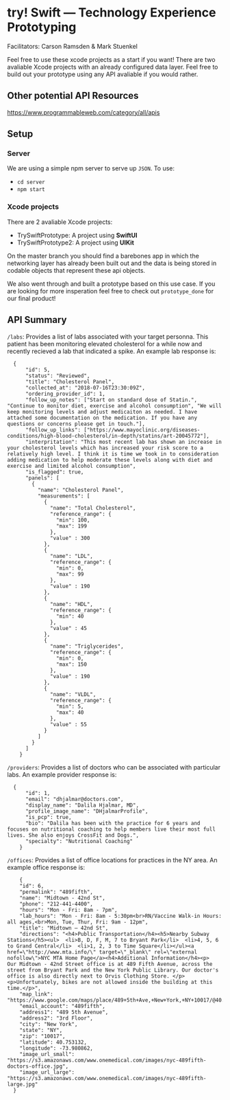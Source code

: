 # try! Swift — Technology Experience Prototyping
Facilitators: Carson Ramsden & Mark Stuenkel

Feel free to use these xcode projects as a start if you want! There are two avaliable Xcode projects with an already configured data layer. Feel free to build out your prototype using any API avaliable if you would rather.

## Other potential API Resources
https://www.programmableweb.com/category/all/apis

## Setup
### Server
We are using a simple npm server to serve up `JSON`. To use:
- `cd server`
- `npm start`

### Xcode projects
There are 2 avaliable Xcode projects:
- TrySwiftPrototype: A project using **SwiftUI**
- TrySwiftPrototype2: A project using **UIKit**

On the master branch you should find a barebones app in which the networking layer has already been built out and the data is being stored in codable objects that represent these api objects. 

We also went through and built a prototype based on this use case. If you are looking for more insperation feel free to check out `prototype_done` for our final product!

## API Summary
`/labs`: Provides a list of labs associated with your target personna. This patient has been monitoring elevated cholesterol for a while now and recently recieved a lab that indicated a spike. An example lab response is:
```
  {
      "id": 5,
      "status": "Reviewed",
      "title": "Cholesterol Panel",
      "collected_at": "2018-07-16T23:30:09Z",
      "ordering_provider_id": 1,
      "follow_up_notes": ["Start on standard dose of Statin.", "Continue to monitor diet, exercise and alcohol consumption", "We will keep monitoring levels and adjust medicaiton as needed. I have attached some documentation on the medication. If you have any questions or concerns please get in touch."],
      "follow_up_links": ["https://www.mayoclinic.org/diseases-conditions/high-blood-cholesterol/in-depth/statins/art-20045772"],
      "interpritation": "This most recent lab has shown an increase in your cholesterol levels which has increased your risk score to a relatively high level. I think it is time we took in to consideration adding medication to help moderate these levels along with diet and exercise and limited alcohol consumption",
      "is_flagged": true,
      "panels": [
        {
          "name": "Cholesterol Panel",
          "measurements": [
            {
              "name": "Total Cholesterol",
              "reference_range": {
                "min": 100,
                "max": 199
              },
              "value" : 300
            },
            {
              "name": "LDL",
              "reference_range": {
                "min": 0,
                "max": 99
              },
              "value" : 190
            },
            {
              "name": "HDL",
              "reference_range": {
                "min": 40
              },
              "value" : 45
            },
            {
              "name": "Triglycerides",
              "reference_range": {
                "min": 0,
                "max": 150
              },
              "value" : 190
            },
            {
              "name": "VLDL",
              "reference_range": {
                "min": 5,
                "max": 40
              },
              "value" : 55
            }
          ]
        }
      ]
    }
```

`/providers`: Provides a list of doctors who can be associated with particular labs. An example provider response is:
```    
  {
      "id": 1,
      "email": "dhjalmar@doctors.com",
      "display_name": "Dalila Hjalmar, MD",
      "profile_image_name": "DHjalmarProfile",
      "is_pcp": true,
      "bio": "Dalila has been with the practice for 6 years and focuses on nutritional coaching to help members live their most full lives. She also enjoys CrossFit and Dogs.",
      "specialty": "Nutritional Coaching"
    }
  ```
  `/offices`: Provides a list of office locations for practices in the NY area. An example office response is:
  ```
      {
      "id": 6,
      "permalink": "489fifth",
      "name": "Midtown - 42nd St",
      "phone": "212-441-4400",
      "hours": "Mon - Fri: 8am - 7pm",
      "lab_hours": "Mon - Fri: 8am - 5:30pm<br>RN/Vaccine Walk-in Hours: all ages,<br>Mon, Tue, Thur, Fri: 9am - 12pm",
      "title": "Midtown – 42nd St",
      "directions": "<h4>Public Transportation</h4><h5>Nearby Subway Stations</h5><ul>  <li>B, D, F, M, 7 to Bryant Park</li>  <li>4, 5, 6 to Grand Central</li>  <li>1, 2, 3 to Time Square</li></ul><a href=\"http://www.mta.info/\" target=\"_blank\" rel=\"external nofollow\">NYC MTA Home Page</a><h4>Additional Information</h4><p>  Our Midtown - 42nd Street office is at 489 Fifth Avenue, across the street from Bryant Park and the New York Public Library. Our doctor's office is also directly next to Orvis Clothing Store. </p><p>Unfortunately, bikes are not allowed inside the building at this time.</p>",
      "map_link": "https://www.google.com/maps/place/489+5th+Ave,+New+York,+NY+10017/@40.7531364,-73.9830508,17z/data=!3m1!4b1!4m2!3m1!1s0x89c2590045cfd5dd:0x6f00d1e5bb20dd82",
      "email_account": "489fifth",
      "address1": "489 5th Avenue",
      "address2": "3rd Floor",
      "city": "New York",
      "state": "NY",
      "zip": "10017",
      "latitude": 40.753132,
      "longitude": -73.980862,
      "image_url_small": "https://s3.amazonaws.com/www.onemedical.com/images/nyc-489fifth-doctors-office.jpg",
      "image_url_large": "https://s3.amazonaws.com/www.onemedical.com/images/nyc-489fifth-large.jpg"
    }
  ```
